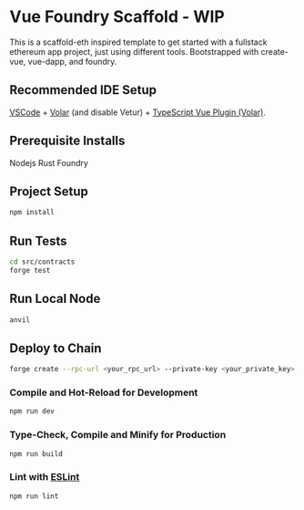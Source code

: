 # Vue Foundry Scaffold - WIP

This is a scaffold-eth inspired template to get started with a fullstack ethereum app project, just using different tools. Bootstrapped with create-vue, vue-dapp, and foundry.

## Recommended IDE Setup

[VSCode](https://code.visualstudio.com/) + [Volar](https://marketplace.visualstudio.com/items?itemName=johnsoncodehk.volar) (and disable Vetur) + [TypeScript Vue Plugin (Volar)](https://marketplace.visualstudio.com/items?itemName=johnsoncodehk.vscode-typescript-vue-plugin).

## Prerequisite Installs

Nodejs
Rust
Foundry

## Project Setup

```sh
npm install
```

## Run Tests

```sh
cd src/contracts
forge test
```

## Run Local Node

```sh
anvil
```

## Deploy to Chain

```sh
forge create --rpc-url <your_rpc_url> --private-key <your_private_key> src/MyToken.sol:MyToken
```

### Compile and Hot-Reload for Development

```sh
npm run dev
```

### Type-Check, Compile and Minify for Production

```sh
npm run build
```

### Lint with [ESLint](https://eslint.org/)

```sh
npm run lint
```